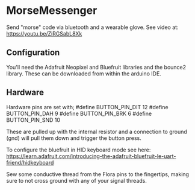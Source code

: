 # MorseMessenger
Send "morse" code via bluetooth and a wearable glove.
See video at: https://youtu.be/ZiRGSabL8Xk

## Configuration
You'll need the Adafruit Neopixel and Bluefruit libraries and the bounce2 library. These can be downloaded from within the arduino IDE.

## Hardware
Hardware pins are set with;
#define BUTTON_PIN_DIT   12
#define BUTTON_PIN_DAH   9
#define BUTTON_PIN_BRK   6
#define BUTTON_PIN_SND   10

These are pulled up with the internal resistor and a connection to ground (gnd) will pull them down and trigger the button press.

To configure the bluefruit in HID keyboard mode see here:
https://learn.adafruit.com/introducing-the-adafruit-bluefruit-le-uart-friend/hidkeyboard

Sew some conductive thread from the Flora pins to the fingertips, making sure to not cross ground with any of your signal threads.
